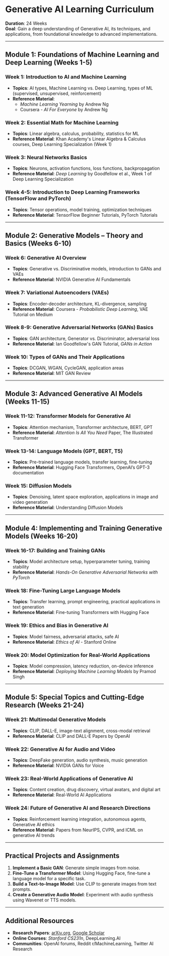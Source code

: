# Generative AI Learning Curriculum
**Duration**: 24 Weeks  
**Goal**: Gain a deep understanding of Generative AI, its techniques, and applications, from foundational knowledge to advanced implementations.

---

## Module 1: Foundations of Machine Learning and Deep Learning (Weeks 1-5)

### Week 1: Introduction to AI and Machine Learning
- **Topics**: AI types, Machine Learning vs. Deep Learning, types of ML (supervised, unsupervised, reinforcement)
- **Reference Material**:
  - *Machine Learning Yearning* by Andrew Ng
  - Coursera - *AI For Everyone* by Andrew Ng

### Week 2: Essential Math for Machine Learning
- **Topics**: Linear algebra, calculus, probability, statistics for ML
- **Reference Material**: Khan Academy's Linear Algebra & Calculus courses, Deep Learning Specialization (Week 1)

### Week 3: Neural Networks Basics
- **Topics**: Neurons, activation functions, loss functions, backpropagation
- **Reference Material**: *Deep Learning* by Goodfellow et al., Week 1 of Deep Learning Specialization

### Week 4-5: Introduction to Deep Learning Frameworks (TensorFlow and PyTorch)
- **Topics**: Tensor operations, model training, optimization techniques
- **Reference Material**: TensorFlow Beginner Tutorials, PyTorch Tutorials

---

## Module 2: Generative Models – Theory and Basics (Weeks 6-10)

### Week 6: Generative AI Overview
- **Topics**: Generative vs. Discriminative models, introduction to GANs and VAEs
- **Reference Material**: NVIDIA Generative AI Fundamentals

### Week 7: Variational Autoencoders (VAEs)
- **Topics**: Encoder-decoder architecture, KL-divergence, sampling
- **Reference Material**: Coursera - *Probabilistic Deep Learning*, VAE Tutorial on Medium

### Week 8-9: Generative Adversarial Networks (GANs) Basics
- **Topics**: GAN architecture, Generator vs. Discriminator, adversarial loss
- **Reference Material**: Ian Goodfellow's GAN Tutorial, *GANs in Action*

### Week 10: Types of GANs and Their Applications
- **Topics**: DCGAN, WGAN, CycleGAN, application areas
- **Reference Material**: MIT GAN Review

---

## Module 3: Advanced Generative AI Models (Weeks 11-15)

### Week 11-12: Transformer Models for Generative AI
- **Topics**: Attention mechanism, Transformer architecture, BERT, GPT
- **Reference Material**: *Attention Is All You Need* Paper, The Illustrated Transformer

### Week 13-14: Language Models (GPT, BERT, T5)
- **Topics**: Pre-trained language models, transfer learning, fine-tuning
- **Reference Material**: Hugging Face Transformers, OpenAI’s GPT-3 documentation

### Week 15: Diffusion Models
- **Topics**: Denoising, latent space exploration, applications in image and video generation
- **Reference Material**: Understanding Diffusion Models

---

## Module 4: Implementing and Training Generative Models (Weeks 16-20)

### Week 16-17: Building and Training GANs
- **Topics**: Model architecture setup, hyperparameter tuning, training stability
- **Reference Material**: *Hands-On Generative Adversarial Networks with PyTorch*

### Week 18: Fine-Tuning Large Language Models
- **Topics**: Transfer learning, prompt engineering, practical applications in text generation
- **Reference Material**: Fine-tuning Transformers with Hugging Face

### Week 19: Ethics and Bias in Generative AI
- **Topics**: Model fairness, adversarial attacks, safe AI
- **Reference Material**: *Ethics of AI* - Stanford Online

### Week 20: Model Optimization for Real-World Applications
- **Topics**: Model compression, latency reduction, on-device inference
- **Reference Material**: *Deploying Machine Learning Models* by Pramod Singh

---

## Module 5: Special Topics and Cutting-Edge Research (Weeks 21-24)

### Week 21: Multimodal Generative Models
- **Topics**: CLIP, DALL-E, image-text alignment, cross-modal retrieval
- **Reference Material**: CLIP and DALL-E Papers by OpenAI

### Week 22: Generative AI for Audio and Video
- **Topics**: DeepFake generation, audio synthesis, music generation
- **Reference Material**: NVIDIA GANs for Voice

### Week 23: Real-World Applications of Generative AI
- **Topics**: Content creation, drug discovery, virtual avatars, and digital art
- **Reference Material**: Real-World AI Applications

### Week 24: Future of Generative AI and Research Directions
- **Topics**: Reinforcement learning integration, autonomous agents, Generative AI ethics
- **Reference Material**: Papers from NeurIPS, CVPR, and ICML on generative AI trends

---

## Practical Projects and Assignments
1. **Implement a Basic GAN**: Generate simple images from noise.
2. **Fine-Tune a Transformer Model**: Using Hugging Face, fine-tune a language model for a specific task.
3. **Build a Text-to-Image Model**: Use CLIP to generate images from text prompts.
4. **Create a Generative Audio Model**: Experiment with audio synthesis using Wavenet or TTS models.

---

## Additional Resources
- **Research Papers**: [arXiv.org](https://arxiv.org/), [Google Scholar](https://scholar.google.com/)
- **Online Courses**: *Stanford CS231n*, DeepLearning.AI
- **Communities**: OpenAI forums, Reddit r/MachineLearning, Twitter AI Research
